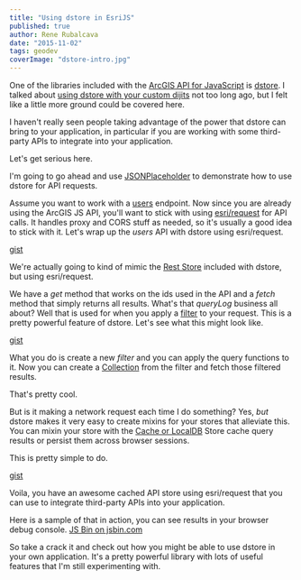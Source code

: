 ```yaml
---
title: "Using dstore in EsriJS"
published: true
author: Rene Rubalcava
date: "2015-11-02"
tags: geodev
coverImage: "dstore-intro.jpg"
---
```


One of the libraries included with the [ArcGIS API for JavaScript](https://developers.arcgis.com/javascript/) is [dstore](http://dstorejs.io/). I talked about [using dstore with your custom dijits](http://odoe.net/blog/quick-tip-dstore-with-arcgis-api-for-javascript/) not too long ago, but I felt like a little more ground could be covered here.

I haven't really seen people taking advantage of the power that dstore can bring to your application, in particular if you are working with some third-party APIs to integrate into your application.

Let's get serious here.

I'm going to go ahead and use [JSONPlaceholder](http://jsonplaceholder.typicode.com/) to demonstrate how to use dstore for API requests.

Assume you want to work with a [users](http://jsonplaceholder.typicode.com/users) endpoint. Now since you are already using the ArcGIS JS API, you'll want to stick with using [esri/request](https://developers.arcgis.com/javascript/jsapi/esri.request-amd.html) for API calls. It handles proxy and CORS stuff as needed, so it's usually a good idea to stick with it. Let's wrap up the _users_ API with dstore using esri/request.

[gist](https://gist.github.com/odoe/0672b6554346bf95b154)

We're actually going to kind of mimic the [Rest Store](https://github.com/SitePen/dstore#included-stores) included with dstore, but using esri/request.

We have a _get_ method that works on the ids used in the API and a _fetch_ method that simply returns all results. What's that _queryLog_ business all about? Well that is used for when you apply a [filter](https://github.com/SitePen/dstore/blob/21129125823a29c6c18533e7b5a31432cf6e5c56/docs/Collection.md#filtering) to your request. This is a pretty powerful feature of dstore. Let's see what this might look like.

[gist](https://gist.github.com/odoe/b2d045caf10aaeea613b)

What you do is create a new _filter_ and you can apply the query functions to it. Now you can create a [Collection](https://github.com/SitePen/dstore/blob/21129125823a29c6c18533e7b5a31432cf6e5c56/docs/Collection.md) from the filter and fetch those filtered results.

That's pretty cool.

But is it making a network request each time I do something? Yes, _but_ dstore makes it very easy to create mixins for your stores that alleviate this. You can mixin your store with the [Cache or LocalDB](https://github.com/SitePen/dstore/tree/21129125823a29c6c18533e7b5a31432cf6e5c56#included-stores) Store cache query results or persist them across browser sessions.

This is pretty simple to do.

[gist](https://gist.github.com/odoe/6722c9f8e23eabc8f801)

Voila, you have an awesome cached API store using esri/request that you can use to integrate third-party APIs into your application.

Here is a sample of that in action, you can see results in your browser debug console. [JS Bin on jsbin.com](http://jsbin.com/lozuja/1/embed?js,output)

So take a crack it and check out how you might be able to use dstore in your own application. It's a pretty powerful library with lots of useful features that I'm still experimenting with.
